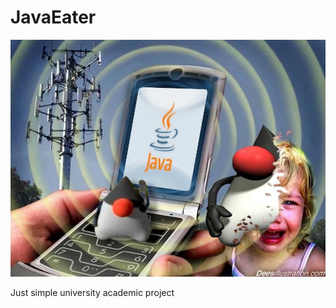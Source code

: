 # JavaEater

<p align="center">
  <img src="docs/logo.jpg" width="600" alt="My Project Logo">
</p>

Just simple university academic project
